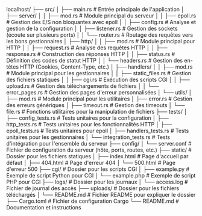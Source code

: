 localhost/
├── src/
│   ├── main.rs                      # Entrée principale de l'application
│   ├── server/
│   │   ├── mod.rs                   # Module principal du serveur
│   │   ├── epoll.rs                 # Gestion des E/S non bloquantes avec epoll
│   │   ├── config.rs                # Analyse et gestion de la configuration
│   │   ├── listener.rs              # Gestion des sockets (écoute sur plusieurs ports)
│   │   └── router.rs                # Routage des requêtes vers les bons gestionnaires
│   ├── http/
│   │   ├── mod.rs                   # Module principal pour HTTP
│   │   ├── request.rs               # Analyse des requêtes HTTP
│   │   ├── response.rs              # Construction des réponses HTTP
│   │   ├── status.rs                # Définition des codes de statut HTTP
│   │   └── headers.rs               # Gestion des en-têtes HTTP (Cookies, Content-Type, etc.)
│   ├── handlers/
│   │   ├── mod.rs                   # Module principal pour les gestionnaires
│   │   ├── static_files.rs          # Gestion des fichiers statiques
│   │   ├── cgi.rs                   # Exécution des scripts CGI
│   │   ├── upload.rs                # Gestion des téléchargements de fichiers
│   │   └── error_pages.rs           # Gestion des pages d'erreur personnalisées
│   └── utils/
│       ├── mod.rs                   # Module principal pour les utilitaires
│       ├── error.rs                 # Gestion des erreurs génériques
│       ├── timeout.rs               # Gestion des timeouts
│       └── file.rs                  # Fonctions utilitaires pour la manipulation de fichiers
├── tests/
│   ├── config_tests.rs              # Tests unitaires pour la configuration
│   ├── http_tests.rs                # Tests unitaires pour les fonctionnalités HTTP
│   ├── epoll_tests.rs               # Tests unitaires pour epoll
│   ├── handlers_tests.rs            # Tests unitaires pour les gestionnaires
│   └── integration_tests.rs         # Tests d'intégration pour l'ensemble du serveur
├── config/
│   └── server.conf                  # Fichier de configuration du serveur (hôte, ports, routes, etc.)
├── static/                          # Dossier pour les fichiers statiques
│   ├── index.html                   # Page d'accueil par défaut
│   ├── 404.html                     # Page d'erreur 404
│   └── 500.html                     # Page d'erreur 500
├── cgi/                             # Dossier pour les scripts CGI
│   ├── example.py                   # Exemple de script Python pour CGI
│   └── example.php                  # Exemple de script PHP pour CGI
├── logs/                            # Dossier pour les journaux
│   └── access.log                   # Fichier de journal des accès
├── uploads/                         # Dossier pour les fichiers téléchargés
│   └── README.md                    # Fichier README pour expliquer le dossier 
├── Cargo.toml                       # Fichier de configuration Cargo
└── README.md                        # Documentation et instructions
